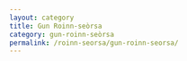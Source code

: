 ```yaml
---
layout: category
title: Gun Roinn-seòrsa
category: gun-roinn-seòrsa
permalink: /roinn-seorsa/gun-roinn-seorsa/
---
```

